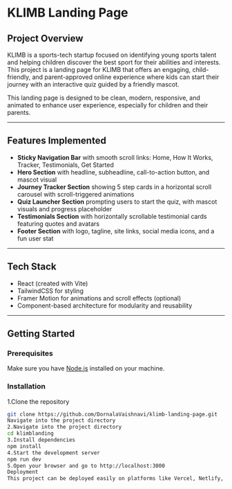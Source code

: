 # KLIMB Landing Page

## Project Overview

KLIMB is a sports-tech startup focused on identifying young sports talent and helping children discover the best sport for their abilities and interests. This project is a landing page for KLIMB that offers an engaging, child-friendly, and parent-approved online experience where kids can start their journey with an interactive quiz guided by a friendly mascot.

This landing page is designed to be clean, modern, responsive, and animated to enhance user experience, especially for children and their parents.

---

## Features Implemented

- **Sticky Navigation Bar** with smooth scroll links: Home, How It Works, Tracker, Testimonials, Get Started  
- **Hero Section** with headline, subheadline, call-to-action button, and mascot visual  
- **Journey Tracker Section** showing 5 step cards in a horizontal scroll carousel with scroll-triggered animations  
- **Quiz Launcher Section** prompting users to start the quiz, with mascot visuals and progress placeholder  
- **Testimonials Section** with horizontally scrollable testimonial cards featuring quotes and avatars  
- **Footer Section** with logo, tagline, site links, social media icons, and a fun user stat  

---

## Tech Stack

- React (created with Vite)  
- TailwindCSS for styling  
- Framer Motion for animations and scroll effects (optional)  
- Component-based architecture for modularity and reusability  

---

## Getting Started

### Prerequisites

Make sure you have [Node.js](https://nodejs.org/) installed on your machine.

### Installation

1.Clone the repository  
   ```bash
   git clone https://github.com/DornalaVaishnavi/klimb-landing-page.git
Navigate into the project directory
2.Navigate into the project directory
cd klimblanding
3.Install dependencies
npm install
4.Start the development server
npm run dev
5.Open your browser and go to http://localhost:3000
Deployment
This project can be deployed easily on platforms like Vercel, Netlify, or GitHub Pages.




